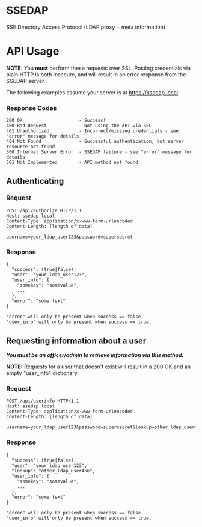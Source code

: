 # SSEDAP

SSE Directory Access Protocol (LDAP proxy + meta information)

# API Usage

**NOTE:** You **must** perform these requests over SSL. Posting credentials 
via plain HTTP is both insecure, and will result in an error response from 
the SSEDAP server.

The following examples assume your server is at https://ssedap.local

### Response Codes

```
200 OK                     - Success!
400 Bad Request            - Not using the API via SSL
401 Unauthorized           - Incorrect/missing credentials - see "error" message for details
404 Not Found              - Successful authentication, but server resource not found
500 Internal Server Error  - SSEDAP failure - see "error" message for details
501 Not Implemented        - API method not found
```

## Authenticating

### Request

```
POST /api/authorize HTTP/1.1
Host: ssedap.local
Content-Type: application/x-www-form-urlencoded
Content-Length: [length of data]

username=your_ldap_user123&password=supersecret
```

### Response

```
{
  "success": (true|false),
  "user": "your_ldap_user123",
  "user_info": {
    "somekey": "somevalue",
    ...
  },
  "error": "some text"
}

"error" will only be present when success == false.
"user_info" will only be present when success == true.
```

## Requesting information about a user

**_You must be an officer/admin to retrieve information via this method._**

**NOTE:** Requests for a user that doesn't exist will result in a 200 OK and an empty 
"user_info" dictionary.

### Request

```
POST /api/userinfo HTTP/1.1
Host: ssedap.local
Content-Type: application/x-www-form-urlencoded
Content-Length: [length of data]

username=your_ldap_user123&password=supersecret&lookup=other_ldap_user456
```

### Response

```
{
  "success": (true|false),
  "user": "your_ldap_user123",
  "lookup": "other_ldap_user456",
  "user_info": {
    "somekey": "somevalue",
    ...
  },
  "error": "some text"
}

"error" will only be present when success == false.
"user_info" will only be present when success == true.
```

